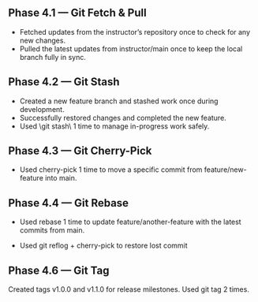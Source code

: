 ## Phase 4.1 — Git Fetch & Pull
- Fetched updates from the instructor’s repository once to check for any new changes.
- Pulled the latest updates from instructor/main once to keep the local branch fully in sync.
## Phase 4.2 — Git Stash
- Created a new feature branch and stashed work once during development.
- Successfully restored changes and completed the new feature.
- Used \git stash\ 1 time to manage in-progress work safely.

## Phase 4.3 — Git Cherry-Pick
- Used cherry-pick 1 time to move a specific commit from feature/new-feature into main.

## Phase 4.4 — Git Rebase
- Used rebase 1 time to update feature/another-feature with the latest commits from main.

- Used git reflog + cherry-pick to restore lost commit
## Phase 4.6 — Git Tag
Created tags v1.0.0 and v1.1.0 for release milestones.
Used git tag 2 times.

